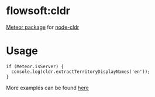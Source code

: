 flowsoft:cldr
=============
[Meteor package](https://atmospherejs.com/flowsoft/cldr) for [node-cldr](https://github.com/papandreou/node-cldr)

Usage
=====
```
if (Meteor.isServer) {
  console.log(cldr.extractTerritoryDisplayNames('en'));
}
```
More examples can be found [here](https://github.com/papandreou/node-cldr)
